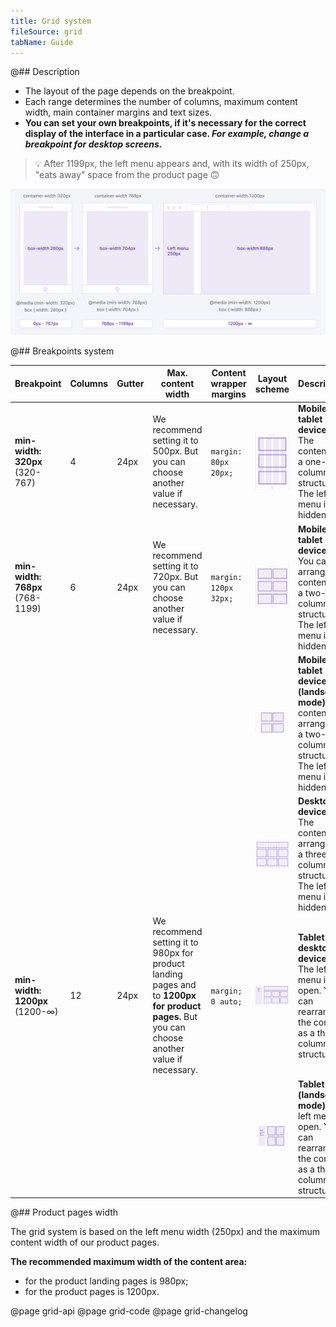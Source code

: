 ```yaml
---
title: Grid system
fileSource: grid
tabName: Guide
---
```


@## Description

- The layout of the page depends on the breakpoint.
- Each range determines the number of columns, maximum content width, main container margins and text sizes.
- **You can set your own breakpoints, if it's necessary for the correct display of the interface in a particular case. _For example, change a breakpoint for desktop screens._**

> 💡 After 1199px, the left menu appears and, with its width of 250px, "eats away" space from the product page 🙃

![breakpoints-scheme](static/scheme.png)

@## Breakpoints system

| Breakpoint                      | Columns | Gutter | Max. content width                                                                                                                             | Content wrapper margins | Layout scheme                                                    | Description                                                                                                               |
| ------------------------------- | ------- | ------ | ---------------------------------------------------------------------------------------------------------------------------------------------- | ----------------------- | ---------------------------------------------------------------- | ------------------------------------------------------------------------------------------------------------------------- |
| **min-width: 320px** (320-767)  | 4       | 24px   | We recommend setting it to 500px. But you can choose another value if necessary.                                                               | `margin: 80px 20px;`    | ![320 breakpoint](static/breakpoints-320-mobile.png)             | **Mobile & tablet devices**. The content has a one-column structure. The left menu is hidden.                             |
| **min-width: 768px** (768-1199) | 6       | 24px   | We recommend setting it to 720px. But you can choose another value if necessary.                                                               | `margin: 120px 32px;`   | ![768 breakpoint](static/breakpoints-768-tablet.png)             | **Mobile & tablet devices**. You can arrange the content as a two-column structure. The left menu is hidden.              |
|                                 |         |        |                                                                                                                                                |                         | ![768 breakpoint](static/breakpoints-768-mobile-landscape.png)   | **Mobile & tablet devices (landscape mode)**. The content is arranged as a two-column structure. The left menu is hidden. |
|                                 |         |        |                                                                                                                                                |                         | ![1199 breakpoint](static/breakpoints-1199-desktop.png)          | **Desktop devices**. The content is arranged as a three-column structure. The left menu is hidden.                        |
| **min-width: 1200px** (1200-∞)  | 12      | 24px   | We recommend setting it to 980px for product landing pages and to **1200px for product pages.** But you can choose another value if necessary. | `margin; 0 auto;`       | ![1200px breakpoint](static/breakpoints-1200-desktop.png)        | **Tablet & desktop devices**. The left menu is open. You can rearrange the content as a three-column structure.           |
|                                 |         |        |                                                                                                                                                |                         | ![1200 breakpoint](static/breakpoints-1200-tablet-landscape.png) | **Tablet (landscape mode)**. The left menu is open. You can rearrange the content as a three-column structure.            |

@## Product pages width

The grid system is based on the left menu width (250px) and the maximum content width of our product pages.

**The recommended maximum width of the content area:**

- for the product landing pages is 980px;
- for the product pages is 1200px.

@page grid-api
@page grid-code
@page grid-changelog

